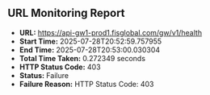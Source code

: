 ## URL Monitoring Report

- **URL:** https://api-gw1-prod1.fisglobal.com/gw/v1/health
- **Start Time:** 2025-07-28T20:52:59.757955
- **End Time:** 2025-07-28T20:53:00.030304
- **Total Time Taken:** 0.272349 seconds
- **HTTP Status Code:** 403
- **Status:** Failure
- **Failure Reason:** HTTP Status Code: 403
